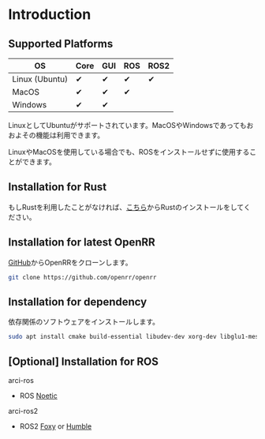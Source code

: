# Introduction

## Supported Platforms

| OS             | Core | GUI | ROS | ROS2 |
| -------------- | ---- | --- | --- | ---- |
| Linux (Ubuntu) | ✔    | ✔   | ✔   | ✔    |
| MacOS          | ✔    | ✔   | ✔   |      |
| Windows        | ✔    | ✔   |     |      |

LinuxとしてUbuntuがサポートされています。MacOSやWindowsであってもおおよその機能は利用できます。

LinuxやMacOSを使用している場合でも、ROSをインストールせずに使用することができます。

## Installation for Rust

もしRustを利用したことがなければ、[こちら](https://www.rust-lang.org/tools/install)からRustのインストールをしてください。

## Installation for latest OpenRR

[GitHub](https://github.com/openrr/openrr)からOpenRRをクローンします。

```bash
git clone https://github.com/openrr/openrr
```

## Installation for dependency

依存関係のソフトウェアをインストールします。

```bash
sudo apt install cmake build-essential libudev-dev xorg-dev libglu1-mesa-dev libasound2-dev libxkbcommon-dev
```

## \[Optional\] Installation for ROS

arci-ros

* ROS [Noetic](http://wiki.ros.org/noetic/Installation)

arci-ros2

* ROS2 [Foxy](https://docs.ros.org/en/foxy/Installation.html) or [Humble](https://docs.ros.org/en/humble/Installation.html)
